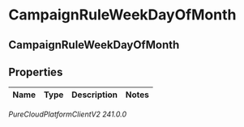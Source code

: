 # CampaignRuleWeekDayOfMonth

## CampaignRuleWeekDayOfMonth

## Properties

|Name | Type | Description | Notes|
|------------ | ------------- | ------------- | -------------|



_PureCloudPlatformClientV2 241.0.0_
